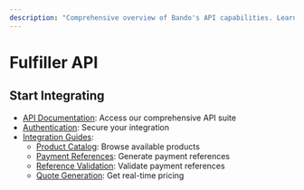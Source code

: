 ```yaml
---
description: "Comprehensive overview of Bando's API capabilities. Learn how to enable crypto payments for gift cards, bills, and services in your application."
---
```


# Fulfiller API

## Start Integrating

- [API Documentation](/fulfiller-api/api-reference/): Access our comprehensive API suite
- [Authentication](/fulfiller-api/authentication.md): Secure your integration
- [Integration Guides](/fulfiller-api/guides/):
  - [Product Catalog](/fulfiller-api/guides/get-available-products.md): Browse available products
  - [Payment References](/fulfiller-api/guides/get-a-payment-reference.md): Generate payment references
  - [Reference Validation](/fulfiller-api/guides/validate-a-payment-reference.md): Validate payment references
  - [Quote Generation](/fulfiller-api/guides/get-a-quote.md): Get real-time pricing
